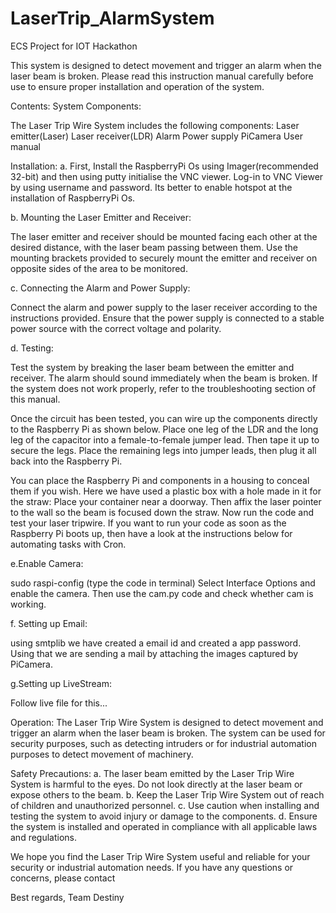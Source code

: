 # LaserTrip_AlarmSystem
ECS Project for IOT Hackathon


This system is designed to detect movement and trigger an alarm when the laser beam is broken. Please read this instruction manual carefully before use to ensure proper installation and operation of the system.

Contents:
System Components:

The Laser Trip Wire System includes the following components:
Laser emitter(Laser)
Laser receiver(LDR)
Alarm
Power supply
PiCamera
User manual

Installation:
a. First, Install the RaspberryPi Os using Imager(recommended 32-bit) and then using putty initialise the VNC viewer. Log-in to VNC Viewer by using username and password. Its better to enable hotspot at the installation of RaspberryPi Os.

b. Mounting the Laser Emitter and Receiver:

The laser emitter and receiver should be mounted facing each other at the desired distance, with the laser beam passing between them. Use the mounting brackets provided to securely mount the emitter and receiver on opposite sides of the area to be monitored.

c. Connecting the Alarm and Power Supply:

Connect the alarm and power supply to the laser receiver according to the instructions provided. Ensure that the power supply is connected to a stable power source with the correct voltage and polarity.

d. Testing:

Test the system by breaking the laser beam between the emitter and receiver. The alarm should sound immediately when the beam is broken. If the system does not work properly, refer to the troubleshooting section of this manual.

Once the circuit has been tested, you can wire up the components directly to the Raspberry Pi as shown below.
Place one leg of the LDR and the long leg of the capacitor into a female-to-female jumper lead. Then tape it up to secure the legs.
Place the remaining legs into jumper leads, then plug it all back into the Raspberry Pi.

You can place the Raspberry Pi and components in a housing to conceal them if you wish. Here we have used a plastic box with a hole made in it for the straw:
Place your container near a doorway. Then affix the laser pointer to the wall so the beam is focused down the straw.
Now run the code and test your laser tripwire.
If you want to run your code as soon as the Raspberry Pi boots up, then have a look at the instructions below for automating tasks with Cron.

e.Enable Camera:

sudo raspi-config (type the code in terminal)
Select Interface Options and enable the camera. Then use the cam.py code and check whether cam is working. 

f. Setting up Email:

using smtplib we have created a email id and created a app password. Using that we are sending a mail by attaching the images captured by PiCamera.

g.Setting up LiveStream:

Follow live file for this...


Operation:
The Laser Trip Wire System is designed to detect movement and trigger an alarm when the laser beam is broken. The system can be used for security purposes, such as detecting intruders or for industrial automation purposes to detect movement of machinery.



Safety Precautions:
a. The laser beam emitted by the Laser Trip Wire System is harmful to the eyes. Do not look directly at the laser beam or expose others to the beam.
b. Keep the Laser Trip Wire System out of reach of children and unauthorized personnel.
c. Use caution when installing and testing the system to avoid injury or damage to the components.
d. Ensure the system is installed and operated in compliance with all applicable laws and regulations.

We hope you find the Laser Trip Wire System useful and reliable for your security or industrial automation needs. If you have any questions or concerns, please contact 

Best regards,
Team Destiny
